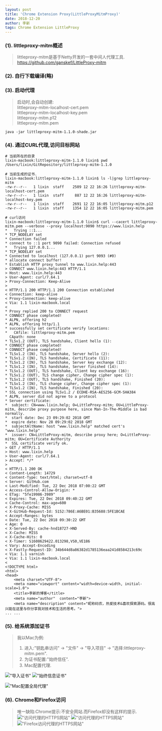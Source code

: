 ```yaml
---
layout: post
title: 'Chrome Extension Proxy(LittleProxyMitmProxy)'
date: 2018-12-20
author: 李新
tags: Chrome Extension LittleProxy
---
```


### (1). littleproxy-mitm概述
> littleproxy-mitm是基于Netty开发的一套中间人代理工具.   
> https://github.com/ganskef/LittleProxy-mitm

### (2). 自行下载编译(略)

### (3). 启动代理
> 启动时,会自动创建:  
> littleproxy-mitm-localhost-cert.pem    
> littleproxy-mitm-localhost-key.pem    
> littleproxy-mitm.p12      
> littleproxy-mitm.pem     

```
java -jar littleproxy-mitm-1.1.0-shade.jar
```

### (4). 通过CURL代理,访问目标网站
```
# 当前所在的目录
lixin-macbook:littleproxy-mitm-1.1.0 lixin$ pwd
/Users/lixin/GitRepository/littleproxy-mitm-1.1.0

# 当前生成的证书.
lixin-macbook:littleproxy-mitm-1.1.0 lixin$ ls -l|grep littleproxy-mitm
-rw-r--r--   1 lixin  staff    2509 12 22 16:26 littleproxy-mitm-localhost-cert.pem
-rw-r--r--   1 lixin  staff     887 12 22 16:26 littleproxy-mitm-localhost-key.pem
-rw-r--r--   1 lixin  staff    2691 12 22 16:05 littleproxy-mitm.p12
-rw-r--r--   1 lixin  staff    1354 12 22 16:05 littleproxy-mitm.pem

# curl访问
lixin-macbook:littleproxy-mitm-1.1.0 lixin$ curl --cacert littleproxy-mitm.pem --verbose --proxy localhost:9090 https://www.lixin.help
*   Trying ::1...
* TCP_NODELAY set
* Connection failed
* connect to ::1 port 9090 failed: Connection refused
*   Trying 127.0.0.1...
* TCP_NODELAY set
* Connected to localhost (127.0.0.1) port 9093 (#0)
* allocate connect buffer!
* Establish HTTP proxy tunnel to www.lixin.help:443
> CONNECT www.lixin.help:443 HTTP/1.1
> Host: www.lixin.help:443
> User-Agent: curl/7.64.1
> Proxy-Connection: Keep-Alive
> 
< HTTP/1.1 200 HTTP/1.1 200 Connection established
< Connection: keep-alive
< Proxy-Connection: keep-alive
< Via: 1.1 lixin-macbook.local
< 
* Proxy replied 200 to CONNECT request
* CONNECT phase completed!
* ALPN, offering h2
* ALPN, offering http/1.1
* successfully set certificate verify locations:
*   CAfile: littleproxy-mitm.pem
  CApath: none
* TLSv1.2 (OUT), TLS handshake, Client hello (1):
* CONNECT phase completed!
* CONNECT phase completed!
* TLSv1.2 (IN), TLS handshake, Server hello (2):
* TLSv1.2 (IN), TLS handshake, Certificate (11):
* TLSv1.2 (IN), TLS handshake, Server key exchange (12):
* TLSv1.2 (IN), TLS handshake, Server finished (14):
* TLSv1.2 (OUT), TLS handshake, Client key exchange (16):
* TLSv1.2 (OUT), TLS change cipher, Change cipher spec (1):
* TLSv1.2 (OUT), TLS handshake, Finished (20):
* TLSv1.2 (IN), TLS change cipher, Change cipher spec (1):
* TLSv1.2 (IN), TLS handshake, Finished (20):
* SSL connection using TLSv1.2 / ECDHE-RSA-AES256-GCM-SHA384
* ALPN, server did not agree to a protocol
* Server certificate:
*  subject: CN=www.lixin.help; O=LittleProxy-mitm; OU=LittleProxy-mitm, describe proxy purpose here, since Man-In-The-Middle is bad normally.
*  start date: Dec 23 09:29:02 2018 GMT
*  expire date: Nov 28 09:29:02 2018 GMT
*  subjectAltName: host "www.lixin.help" matched cert's "www.lixin.help"
*  issuer: CN=LittleProxy-mitm, describe proxy here; O=LittleProxy-mitm; OU=Certificate Authority
*  SSL certificate verify ok.
> GET / HTTP/1.1
> Host: www.lixin.help
> User-Agent: curl/7.64.1
> Accept: */*
> 
< HTTP/1.1 200 OK
< Content-Length: 14729
< Content-Type: text/html; charset=utf-8
< Server: GitHub.com
< Last-Modified: Tue, 22 Dec 2018 07:00:22 GMT
< Access-Control-Allow-Origin: *
< ETag: "5fe19986-3989"
< Expires: Tue, 22 Dec 2018 09:40:22 GMT
< Cache-Control: max-age=600
< X-Proxy-Cache: MISS
< X-GitHub-Request-Id: 5152:786E:A6BE01:B35688:5FE1BCAE
< Accept-Ranges: bytes
< Date: Tue, 22 Dec 2018 09:30:22 GMT
< Age: 0
< X-Served-By: cache-hnd18727-HND
< X-Cache: MISS
< X-Cache-Hits: 0
< X-Timer: S1608629422.013298,VS0,VE186
< Vary: Accept-Encoding
< X-Fastly-Request-ID: 34b644d8a86382d1785136eaa241d8584213c69c
< Via: 1.1 varnish
< Via: 1.1 lixin-macbook.local
< 
<!DOCTYPE html>
<html>
<head>
    <meta charset="UTF-8">
    <meta name="viewport" content="width=device-width, initial-scale=1.0">
    <title>李新的博客</title>
    <meta name="author"  content="李新">
    <meta name="description" content="昵称码农，热爱技术&喜欢探索源码。很高兴能在这里与你分享我对技术和生活的思考。">
... ...
```

### (5). 给系统添加证书
> 我以Mac为例:
> 1. 进入:"钥匙串访问" -> "文件" -> "导入项目"  -> "选择:littleproxy-mitm.pem".   
> 2. 为证书配置:"始终信任".    
> 3. Mac配置代理.    

!["导入证书"](/assets/chrome-ext/imgs/chrome-import-cert1.jpg)
!["始终信息证书"](/assets/chrome-ext/imgs/chrome-import-cert.jpg)

!["Mac配置全局代理"](/assets/chrome-ext/imgs/mac-global-proxy-setting.jpg)
### (6). Chrome和Firefox访问
> 唯一缺陷:Chrome提示:不安全网站.而Firefox却没有这样的提示.
!["访问代理的HTTPS网站"](/assets/chrome-ext/imgs/chrome-proxy-https-1.jpg)
!["访问代理的HTTPS网站"](/assets/chrome-ext/imgs/chrome-proxy-https-2.jpg)
!["Firefox访问代理的HTTPS网站"](/assets/chrome-ext/imgs/firefox-proxy-https.jpg)
